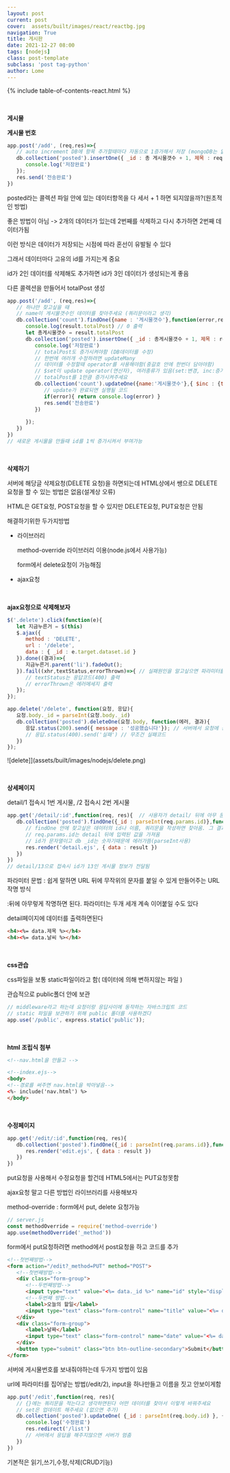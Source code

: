```yaml
---
layout: post
current: post
cover:  assets/built/images/react/reactbg.jpg
navigation: True
title: 게시판
date: 2021-12-27 08:00
tags: [nodejs]
class: post-template
subclass: 'post tag-python'
author: Lome
---
```


<span></span>

{% include table-of-contents-react.html %}

<br>

<strong class="subtitle_fontAwesome">게시물</strong>

<strong class="subtitle2_fontAwesome">게시물 번호</strong>

~~~JAVASCRIPT
app.post('/add', (req,res)=>{
   // auto increment DB에 항목 추가할때마다 자동으로 1증가해서 저장 (mongoDB는 없음 직접만들어야함)
   db.collection('posted').insertOne({ _id : 총 게시물갯수 + 1, 제목 : req.body.title, 날씨 : req.body.date }, function(error,result){ 
      console.log('저장완료')
   });  
   res.send('전송완료') 
})
~~~

posted라는 콜렉션 파일 안에 있는 데이터항목을 다 세서 + 1 하면 되지않을까?(원초적인 방법)

좋은 방법이 아님 -> 2개의 데이터가 있는데 2번째를 삭제하고 다시 추가하면 2번째 데이터가됨

이런 방식은 데이터가 저장되는 시점에 따라 혼선이 유발될 수 있다

그래서 데이터마다 고유의 id를 가지는게 중요

id가 2인 데이터를 삭제해도 추가하면 id가 3인 데이터가 생성되는게 좋음

다른 콜렉션을 만들어서 totalPost 생성

~~~javascript
app.post('/add', (req,res)=>{
   // 하나만 찾고싶을 때 
   // name이 게시물갯수인 데이터를 찾아주세요 (쿼리문이라고 생각)
   db.collection('count').findOne({name : '게시물갯수'},function(error,result){
      console.log(result.totalPost) // 0 출력
      let 총게시물갯수 = result.totalPost
      db.collection('posted').insertOne({ _id : 총게시물갯수 + 1, 제목 : req.body.title, 날씨 : req.body.date }, function(error,result){ 
         console.log('저장완료')
         // totalPost도 증가시켜야함 (DB데이터를 수정)
         // 한번에 여러개 수정하려면 updateMany
         // 데이터를 수정할때 operator를 사용해야함(중갈호 안에 한번더 담아야함)
         // $set이 update operator(연산자), 여러종류가 있음(set:변경, inc:증가, ...)
         // totalPost를 1만큼 증가시켜주세요
         db.collection('count').updateOne({name:'게시물갯수'},{ $inc : {totalPost:1}}, function(error, result){
            // update가 완료되면 실행될 코드
            if(error){ return console.log(error) }
            res.send('전송완료') 
         })
         
      });  
   })
})
// 새로운 게시물을 만들때 id를 1씩 증가시켜서 부여가능
~~~

<br>

<strong class="subtitle2_fontAwesome">삭제하기</strong>

서버에 해당글 삭제요청(DELETE 요청)을 하면되는데 HTML상에서 쌩으로 DELETE요청을 할 수 있는 방법은 없음(설계상 오류)

HTML은 GET요청, POST요청을 할 수 있지만 DELETE요청, PUT요청은 안됨

해결하기위한 두가지방법

- 라이브러리

   method-override 라이브러리 이용(node.js에서 사용가능)

   form에서 delete요청이 가능해짐

- ajax요청

<br>

<strong class="subtitle2_fontAwesome">ajax요청으로 삭제해보자</strong>

~~~javascript
$('.delete').click(function(e){
   let 지금누른거 = $(this)
   $.ajax({
      method : 'DELETE',
      url : '/delete',
      data : { _id : e.target.dataset.id }
   }).done((결과)=>{
      지금누른거.parent('li').fadeOut();
   }).fail((xhr,textStatus,errorThrown)=>{ // 실패원인을 알고싶으면 파라미터를 3개 찍어서 확인해보면 된다
      // textStatus는 응답코드(400) 출력
      // errorThrown은 에러메세지 출력
   });
});
~~~

~~~javascript
app.delete('/delete', function(요청, 응답){
   요청.body._id = parseInt(요청.body._id)
   db.collection('posted').deleteOne(요청.body, function(에러, 결과){
      응답.status(200).send({ message : '성공했습니다'}); // 서버에서 요청에 응답해줘야함(200은 성공)
      // 응답.status(400).send('실패') // 무조건 실패코드
   })
});
~~~

![delete]](assets/built/images/nodejs/delete.png)

<br>

<strong class="subtitle2_fontAwesome">상세페이지</strong>

detail/1 접속시 1번 게시물, /2 접속시 2번 게시물

~~~javascript
app.get('/detail/:id',function(req, res){  // 사용자가 detail/ 뒤에 아무 문자열이나 입력하면 안에 코드를 실행해주세요
   db.collection('posted').findOne({_id : parseInt(req.params.id)},function(error, result){
      // findOne 안에 찾고싶은 데이터의 id나 이름, 쿼리문을 작성하면 찾아옴. 그 결과를 출력해줌
      // req.params.id는 detail 뒤에 입력된 값을 가져옴
      // id가 문자열이고 db _id는 숫자기때문에 에러가뜸(parseInt사용)
      res.render('detail.ejs', { data : result })
   })
})
// detail/13으로 접속시 id가 13인 게시물 정보가 전달됨
~~~

파라미터 문법 : 쉽게 말하면 URL 뒤에 무작위의 문자를 붙일 수 있게 만들어주는 URL 작명 방식

:뒤에 아무렇게 작명하면 된다. 파라미터는 두개 세개 계속 이어붙일 수도 있다

detail페이지에 데이터를 출력하면된다

~~~html
<h4><%= data.제목 %></h4>
<h4><%= data.날씨 %></h4>
~~~

<br>

<strong class="subtitle2_fontAwesome">css관습</strong>

css파일을 보통 static파일이라고 함( 데이터에 의해 변하지않는 파일 )

관습적으로 public폴더 안에 보관

~~~javascript
// middleware라고 하는데 요청이랑 응답사이에 동작하는 자바스크립트 코드
// static 파일을 보관하기 위해 public 폴더를 사용하겠다
app.use('/public', express.static('public'));
~~~

<br>

<strong class="subtitle2_fontAwesome">html 조립식 첨부</strong>

~~~html
<!--nav.html을 만들고 -->

<!--index.ejs-->
<body>
<!--경로를 써주면 nav.html을 박아넣음-->
<%- include('nav.html') %>
</body>
~~~

<br>

<strong class="subtitle2_fontAwesome">수정페이지</strong>

~~~javascript
app.get('/edit/:id',function(req, res){  
   db.collection('posted').findOne({_id : parseInt(req.params.id)},function(error, result){
      res.render('edit.ejs', { data : result })
   })
})
~~~

put요청을 사용해서 수정요청을 할건데 HTML5에서는 PUT요청못함

ajax요청 말고 다른 방법인 라이브러리를 사용해보자

method-override : form에서 put, delete 요청가능

~~~javascript
// server.js
const methodOverride = require('method-override')
app.use(methodOverride('_method'))
~~~

form에서 put요청하려면 method에서 post요청을 하고 코드를 추가

~~~html
<!--첫번째방법-->
<form action="/edit?_method=PUT" method="POST">
   <!--첫번째방법-->
   <div class="form-group">
      <!--두번째방법-->
      <input type="text" value="<%= data._id %>" name="id" style="display:none;">
      <!--두번째 방법-->
      <label>오늘의 할일</label>
      <input type="text" class="form-control" name="title" value="<%= data.제목%>">
   </div>
   <div class="form-group">
      <label>날짜</label>
      <input type="text" class="form-control" name="date" value="<%= data.날씨%>">
   </div>
   <button type="submit" class="btn btn-outline-secondary">Submit</button>
</form> 
~~~

서버에 게시물번호를 보내줘야하는데 두가지 방법이 있음

url에 파라미터를 집어넣는 방법(/edit/2), input을 하나만들고 이름을 짓고 안보이게함 

~~~javascript
app.put('/edit',function(req, res){
   // {}에는 쿼리문을 적는다고 생각하면된다 어떤 데이터를 찾아서 이렇게 바꿔주세요
   // set은 업데이트 해주세요 (없으면 추가)
   db.collection('posted').updateOne( {_id : parseInt(req.body.id) }, {$set : { 제목 : req.body.title , 날씨 : req.body.date }}, function(){ 
      console.log('수정완료') 
      res.redirect('/list') 
      // 서버에서 응답을 해주지않으면 서버가 멈춤
   })
})
~~~

기본적은 읽기,쓰기,수정,삭제(CRUD기능)